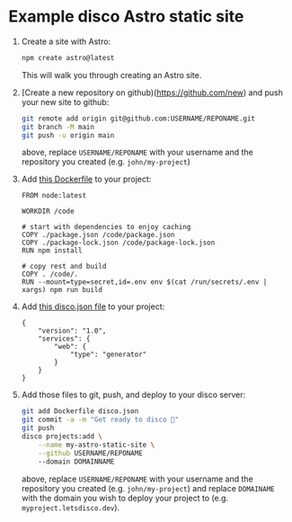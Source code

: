 # Example disco Astro static site

1. Create a site with Astro:

   ```sh
   npm create astro@latest
   ```

   This will walk you through creating an Astro site.

2. [Create a new repository on github)(https://github.com/new) and push your new site to github:

   ```sh
   git remote add origin git@github.com:USERNAME/REPONAME.git
   git branch -M main
   git push -u origin main
   ```

   above, replace `USERNAME/REPONAME` with your username and the repository you created (e.g. `john/my-project`)

3. Add [this Dockerfile](Dockerfile) to your project:

   ```
   FROM node:latest

   WORKDIR /code

   # start with dependencies to enjoy caching
   COPY ./package.json /code/package.json
   COPY ./package-lock.json /code/package-lock.json
   RUN npm install

   # copy rest and build
   COPY . /code/.
   RUN --mount=type=secret,id=.env env $(cat /run/secrets/.env | xargs) npm run build
   ```

4. Add [this disco.json file](disco.json) to your project:

   ```
   {
       "version": "1.0",
       "services": {
           "web": {
               "type": "generator"
           }
       }
   }
   ```

5. Add those files to git, push, and deploy to your disco server:

   ```sh
   git add Dockerfile disco.json
   git commit -a -m "Get ready to disco 🪩"
   git push
   disco projects:add \
       --name my-astro-static-site \
       --github USERNAME/REPONAME
       --domain DOMAINNAME
   ```

   above, replace `USERNAME/REPONAME` with your username and the repository you created (e.g. `john/my-project`) and replace `DOMAINAME` with the domain you wish to deploy your project to (e.g. `myproject.letsdisco.dev`).